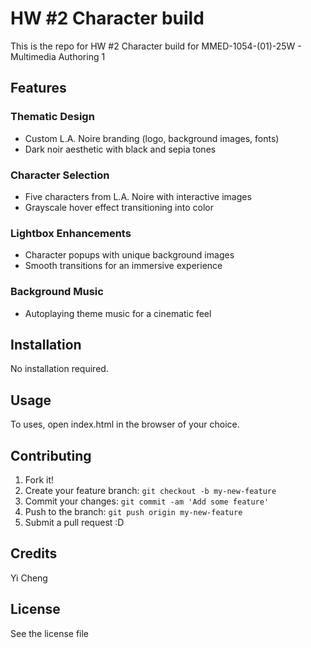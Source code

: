# HW #2 Character build
 This is the repo for HW #2 Character build for MMED-1054-(01)-25W - Multimedia Authoring 1 


## Features

### Thematic Design
- Custom L.A. Noire branding (logo, background images, fonts)
- Dark noir aesthetic with black and sepia tones

### Character Selection
- Five characters from L.A. Noire with interactive images
- Grayscale hover effect transitioning into color

### Lightbox Enhancements
- Character popups with unique background images
- Smooth transitions for an immersive experience

### Background Music
- Autoplaying theme music for a cinematic feel

## Installation

No installation required.

## Usage

To uses, open index.html in the browser of your choice.

## Contributing

1. Fork it!
2. Create your feature branch: `git checkout -b my-new-feature`
3. Commit your changes: `git commit -am 'Add some feature'`
4. Push to the branch: `git push origin my-new-feature`
5. Submit a pull request :D


## Credits

Yi Cheng

## License

See the license file
